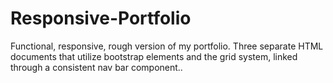# Responsive-Portfolio
Functional, responsive, rough version of my portfolio. Three separate HTML documents that utilize bootstrap elements and the grid system, linked through a consistent nav bar component..
